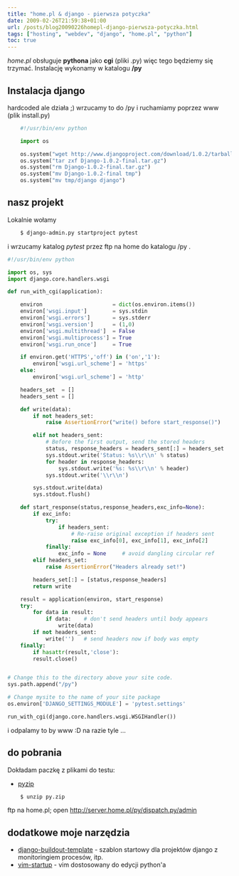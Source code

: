 ```yaml
---
title: "home.pl & django - pierwsza potyczka"
date: 2009-02-26T21:59:38+01:00
url: /posts/blog20090226homepl-django-pierwsza-potyczka.html
tags: ["hosting", "webdev", "django", "home.pl", "python"]
toc: true
---
```


*home.pl* obsługuje **pythona** jako **cgi** (pliki .py) więc tego będziemy się trzymać. Instalację wykonamy w katalogu **/py**


## Instalacja django

hardcoded ale działa ;) wrzucamy to do /py i ruchamiamy poprzez www (plik install.py)

```python linenums="1" title="install.py"
    #!/usr/bin/env python

    import os

    os.system("wget http://www.djangoproject.com/download/1.0.2/tarball/")
    os.system("tar zxf Django-1.0.2-final.tar.gz")
    os.system("rm Django-1.0.2-final.tar.gz")
    os.system("mv Django-1.0.2-final tmp")
    os.system("mv tmp/django django")
```

## nasz projekt

Lokalnie wołamy

```bash
    $ django-admin.py startproject pytest
```

i wrzucamy katalog *pytest* przez ftp na home do katalogu /py .



```python linenums="1" title="dispatch.py"
#!/usr/bin/env python

import os, sys
import django.core.handlers.wsgi

def run_with_cgi(application):

    environ                      = dict(os.environ.items())
    environ['wsgi.input']        = sys.stdin
    environ['wsgi.errors']       = sys.stderr
    environ['wsgi.version']      = (1,0)
    environ['wsgi.multithread']  = False
    environ['wsgi.multiprocess'] = True
    environ['wsgi.run_once']     = True

    if environ.get('HTTPS','off') in ('on','1'):
        environ['wsgi.url_scheme'] = 'https'
    else:
        environ['wsgi.url_scheme'] = 'http'

    headers_set  = []
    headers_sent = []

    def write(data):
        if not headers_set:
            raise AssertionError("write() before start_response()")

        elif not headers_sent:
            # Before the first output, send the stored headers
            status, response_headers = headers_sent[:] = headers_set
            sys.stdout.write('Status: %s\\r\\n' % status)
            for header in response_headers:
                sys.stdout.write('%s: %s\\r\\n' % header)
            sys.stdout.write('\\r\\n')

        sys.stdout.write(data)
        sys.stdout.flush()

    def start_response(status,response_headers,exc_info=None):
        if exc_info:
            try:
                if headers_sent:
                    # Re-raise original exception if headers sent
                    raise exc_info[0], exc_info[1], exc_info[2]
            finally:
                exc_info = None     # avoid dangling circular ref
        elif headers_set:
            raise AssertionError("Headers already set!")

        headers_set[:] = [status,response_headers]
        return write

    result = application(environ, start_response)
    try:
        for data in result:
            if data:    # don't send headers until body appears
                write(data)
        if not headers_sent:
            write('')   # send headers now if body was empty
    finally:
        if hasattr(result,'close'):
        result.close()


# Change this to the directory above your site code.
sys.path.append("/py")

# Change mysite to the name of your site package
os.environ['DJANGO_SETTINGS_MODULE'] = 'pytest.settings'

run_with_cgi(django.core.handlers.wsgi.WSGIHandler())
```


i odpalamy to by www :D na razie tyle ...


## do pobrania

Dokładam paczkę z plikami do testu:

 * [pyzip]

```bash
    $ unzip py.zip
```


ftp na home.pl; open http://server.home.pl/py/dispatch.py/admin


## dodatkowe moje narzędzia

 * [django-buildout-template] - szablon startowy dla projektów django z monitoringiem procesów, itp.
 * [vim-startup] - vim dostosowany do edycji python'a


[django-buildout-template]: https://github.com/onjin/django-buildout-template
[vim-startup]: https://github.com/onjin/vim-startup
[pyzip]: https://dl.dropboxusercontent.com/u/185133/marekwywial.name/files/py.zip
